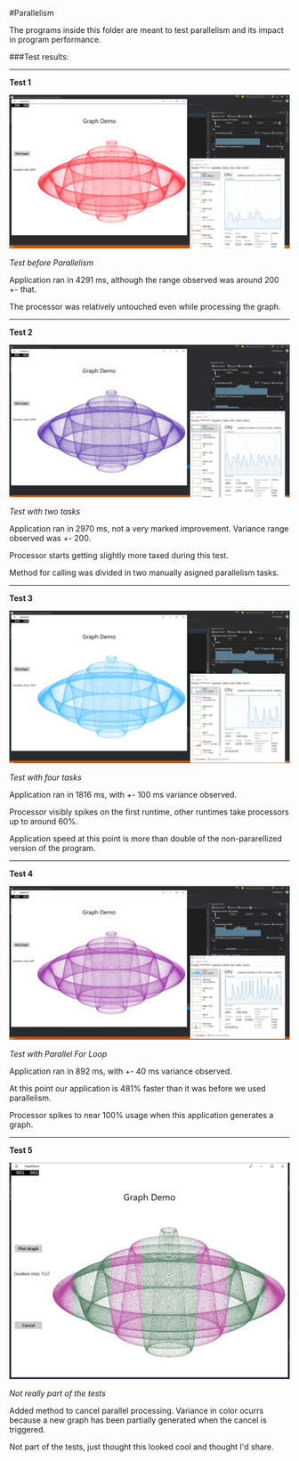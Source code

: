 #Parallelism

The programs inside this folder are meant to test parallelism and its impact in program performance.

###Test results:

-----------------------------

**Test 1**

![First test](/4-Running/Parallelism/1-First-Test-result-before-Tasks.png)

 *Test before Parallelism* 

Application ran in 4291 ms, although the range observed was around 200 +- that.

The processor was relatively untouched even while processing the graph.

-----------------------------

**Test 2**

![Second Test](/4-Running/Parallelism/2-Second-test-with-two-tasks.jpg)

 *Test with two tasks* 

Application ran in 2970 ms, not a very marked improvement. Variance range observed was +- 200.

Processor starts getting slightly more taxed during this test.

Method for calling was divided in two manually asigned parallelism tasks.

-----------------------------

**Test 3**

![Third Test](/4-Running/Parallelism/3-Third-Test-with-four-tasks.png)

 *Test with four tasks* 

Application ran in 1816 ms, with +- 100 ms variance observed.

Processor visibly spikes on the first runtime, other runtimes take processors up to around 60%.

Application speed at this point is more than double of the non-pararellized version of the program.

-----------------------------

**Test 4**

![Fourth Test](/4-Running/Parallelism/4-Fourth-test-with-for-loop-task.jpg)

 *Test with Parallel For Loop* 

Application ran in 892 ms, with +- 40 ms variance observed.

At this point our application is 481% faster than it was before we used parallelism.

Processor spikes to near 100% usage when this application generates a graph.

-----------------------------

**Test 5**

![Fifth Test](/4-Running/Parallelism/5-Fifth-test-a-canceled-graph.jpg)

 *Not really part of the tests* 

Added method to cancel parallel processing. Variance in color ocurrs because a new graph has been partially generated when the cancel is triggered. 

Not part of the tests, just thought this looked cool and thought I'd share.

